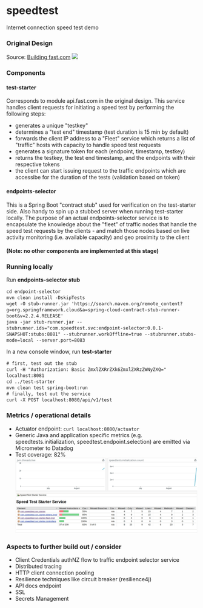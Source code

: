 # speedtest
Internet connection speed test demo

### Original Design
Source: [Building fast.com](https://netflixtechblog.com/building-fast-com-4857fe0f8adb)
![](https://miro.medium.com/max/1000/1*zm_48AMVsyrLl64TVDbSmA.png)

### Components
#### test-starter
Corresponds to module api.fast.com in the original design. This service handles client requests for initiating a speed test by performing the following steps:
* generates a unique "testkey"
* determines a "test end" timestamp (test duration is 15 min by default)
* forwards the client IP address to a "Fleet" service which returns a list of "traffic" hosts with capacity to handle speed test requests
* generates a signature token for each (endpoint, timestamp, testkey)
* returns the testkey, the test end timestamp, and the endpoints with their respective tokens
* the client can start issuing request to the traffic endpoints which are accessibe for the duration of the tests (validation based on token)
#### endpoints-selector
This is a Spring Boot "contract stub" used for verification on the test-starter side. Also handy to spin up a stubbed server when running test-starter locally. The purpose of an actual endpoints-selector service is to encapsulate the knowledge about the "fleet" of traffic nodes that handle the speed test requests by the clients - and match those nodes based on live activity monitoring (i.e. available capacity) and geo proximity to the client
#### (Note: no other components are implemented at this stage)

### Running locally
Run **endpoints-selector stub**
```
cd endpoint-selector
mvn clean install -DskipTests
wget -O stub-runner.jar 'https://search.maven.org/remote_content?g=org.springframework.cloud&a=spring-cloud-contract-stub-runner-boot&v=2.2.4.RELEASE'
java -jar stub-runner.jar --stubrunner.ids="com.speedtest.svc:endpoint-selector:0.0.1-SNAPSHOT:stubs:8081" --stubrunner.workOffline=true --stubrunner.stubs-mode=local --server.port=8083
```
In a new console window, run **test-starter**
```
# first, test out the stub
curl -H "Authorization: Basic ZmxlZXRrZXk6ZmxlZXRzZWNyZXQ=" localhost:8081
cd ../test-starter
mvn clean test spring-boot:run
# finally, test out the service
curl -X POST localhost:8080/api/v1/test
```

### Metrics / operational details
* Actuator endpoint: `curl localhost:8080/actuator`
* Generic Java and application specific metrics (e.g. speedtests.initialization, speedtest.endpoint.selection) are emitted via Micrometer to Datadog
* Test coverage: 82%
![](./docs/screenshot.jpg)

### Aspects to further build out / consider
* Client Credentials authNZ flow to traffic endpoint selector service
* Distributed tracing
* HTTP client connection pooling
* Resilience techniques like circuit breaker (resilience4j)
* API docs endpoint
* SSL
* Secrets Management


